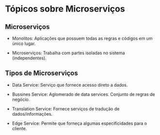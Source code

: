 # Tópicos sobre Microserviços

## Microserviços

- Monolitos: Aplicações que possuem todas as regras e códigos em um único lugar.

- Microserviços: Trabalha com partes isoladas no sistema (independentes).

## Tipos de Microserviços

- Data Service: Serviço que fornece acesso direto a dados.

- Bussines Service: Aglomerado de data services. Conjunto de regras de negócio.

- Translation Service: Fornece serviços de tradução de dados/informações.

- Edge Service: Permite que forneça algumas especificidades para o cliente.

